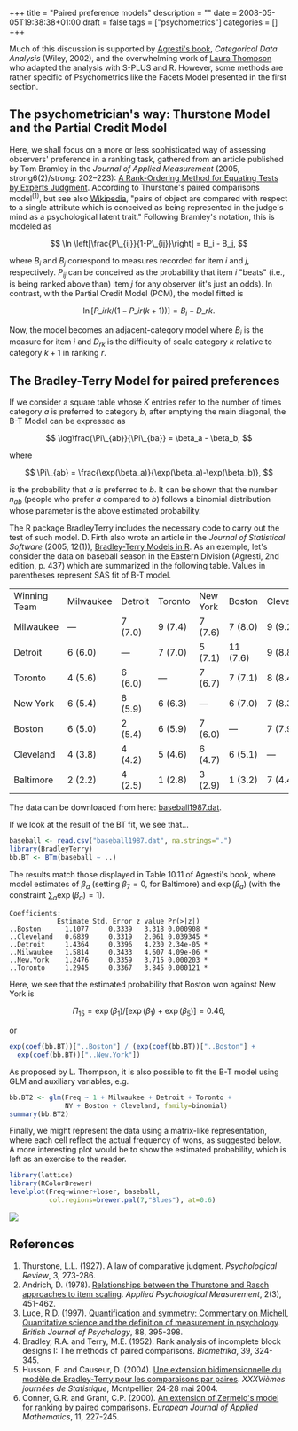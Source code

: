 +++
title = "Paired preference models"
description = ""
date = 2008-05-05T19:38:38+01:00
draft = false
tags = ["psychometrics"]
categories = []
+++

Much of this discussion is supported by [Agresti's book][book], *Categorical Data Analysis* (Wiley, 2002), and the overwhelming work of [Laura Thompson][Laura Thompson] who adapted the analysis with S-PLUS and R. However, some methods are rather specific of Psychometrics like the Facets Model presented in the first section.

<!--more-->

## The psychometrician's way: Thurstone Model and the Partial Credit Model

Here, we shall focus on a more or less sophisticated way of assessing observers' preference in a ranking task, gathered from an article published by Tom Bramley in the *Journal of Applied Measurement* (2005, strong6(2)/strong: 202–223): [A Rank-Ordering Method for Equating Tests by Experts Judgment][A Rank-Ordering Method for Equating Tests by Experts Judgment]. According to Thurstone's paired comparisons model<sup>(1)</sup>, but see also [Wikipedia][Wikipedia], "pairs of object are compared with respect to a single attribute which is conceived as being represented in the judge's mind as a psychological latent trait." Following Bramley's notation, this is modeled as

$$ \ln \left[\frac{P\_{ij}}{1-P\_{ij}}\right] = B_i - B_j, $$

where $B_i$ and $B_j$ correspond to measures recorded for item $i$ and $j$, respectively. $P_{ij}$ can be conceived as the probability that item $i$ "beats" (i.e., is being ranked above than) item $j$ for any observer (it's just an odds). In contrast, with the Partial Credit Model (PCM), the model fitted is

$$ \ln\left[P\_{irk}/(1-P\_{ir(k+1)})\right] = B_i - D\_{rk}. $$

Now, the model becomes an adjacent-category model where $B_i$ is the measure for item $i$ and $D_{rk}$ is the difficulty of scale category $k$ relative to category $k+1$ in ranking $r$.

## The Bradley-Terry Model for paired preferences

If we consider a square table whose $K$ entries refer to the number of times category $a$ is preferred to category $b$, after emptying the main diagonal, the B-T Model can be expressed as

$$ \log\frac{\Pi\_{ab}}{\Pi\_{ba}} = \beta_a - \beta_b, $$

where

$$ \Pi\_{ab} = \frac{\exp(\beta_a)}{\exp(\beta_a)-\exp(\beta_b)}, $$

is the probability that $a$ is preferred to $b$. It can be shown that the number $n_{ab}$ (people who prefer $a$ compared to $b$) follows a binomial distribution whose parameter is the above estimated probability.

The R package BradleyTerry includes the necessary code to carry out the test of such model. D. Firth also wrote an article in the *Journal of Statistical Software* (2005, 12(1)), [Bradley-Terry Models in R][Bradley-Terry Models in R]. As an exemple, let's consider the data on baseball season in the Eastern Division (Agresti, 2nd edition, p. 437) which are summarized in the following table. Values in parentheses represent SAS fit of B-T model.

<table border="0">
<tbody>
<tr>
<td>Winning Team</td>
<td>Milwaukee</td>
<td>Detroit</td>
<td>Toronto</td>
<td>New York</td>
<td>Boston</td>
<td>Cleveland</td>
<td>Baltimore</td>
</tr>
<tr>
<td>Milwaukee</td>
<td>—</td>
<td>7 (7.0)</td>
<td>9 (7.4)</td>
<td>7 (7.6)</td>
<td>7 (8.0)</td>
<td>9 (9.2)</td>
<td>11 (10.8)</td>
</tr>
<tr>
<td>Detroit</td>
<td>6 (6.0)</td>
<td>—</td>
<td>7 (7.0)</td>
<td>5 (7.1)</td>
<td>11 (7.6)</td>
<td>9 (8.8)</td>
<td>9 (10.5)</td>
</tr>
<tr>
<td>Toronto</td>
<td>4 (5.6)</td>
<td>6 (6.0)</td>
<td>—</td>
<td>7 (6.7)</td>
<td>7 (7.1)</td>
<td>8 (8.4)</td>
<td>12 (10.2)</td>
</tr>
<tr>
<td>New York</td>
<td>6 (5.4)</td>
<td>8 (5.9)</td>
<td>6 (6.3)</td>
<td>—</td>
<td>6 (7.0)</td>
<td>7 (8.3)</td>
<td>10 (10.1)</td>
</tr>
<tr>
<td>Boston</td>
<td>6 (5.0)</td>
<td>2 (5.4)</td>
<td>6 (5.9)</td>
<td>7 (6.0)</td>
<td>—</td>
<td>7 (7.9)</td>
<td>12 (9.8)</td>
</tr>
<tr>
<td>Cleveland</td>
<td>4 (3.8)</td>
<td>4 (4.2)</td>
<td>5 (4.6)</td>
<td>6 (4.7)</td>
<td>6 (5.1)</td>
<td>—</td>
<td>6 (8.6)</td>
</tr>
<tr>
<td>Baltimore</td>
<td>2 (2.2)</td>
<td>4 (2.5)</td>
<td>1 (2.8)</td>
<td>3 (2.9)</td>
<td>1 (3.2)</td>
<td>7 (4.4)</td>
<td>—</td>
</tr>
</tbody>
</table>

The data can be downloaded from here: <i class="fa fa-file-code-o fa-1x"></i> [baseball1987.dat][baseball1987.dat].

If we look at the result of the BT fit, we see that...

```r
baseball <- read.csv("baseball1987.dat", na.strings=".")
library(BradleyTerry)
bb.BT <- BTm(baseball ~ ..)
```

The results match those displayed in Table 10.11 of Agresti's book, where model estimates of $\beta_a$ (setting $\beta_7 = 0$, for Baltimore) and $\exp(\beta_a)$ (with the constraint $\sum_a \exp(\beta_a) = 1$).

```
Coefficients:
            Estimate Std. Error z value Pr(>|z|)    
..Boston      1.1077     0.3339   3.318 0.000908 *
..Cleveland   0.6839     0.3319   2.061 0.039345 *  
..Detroit     1.4364     0.3396   4.230 2.34e-05 *
..Milwaukee   1.5814     0.3433   4.607 4.09e-06 *
..New.York    1.2476     0.3359   3.715 0.000203 *
..Toronto     1.2945     0.3367   3.845 0.000121 *
```

Here, we see that the estimated probability that Boston won against New York is

$$ \Pi_{15}=\exp(\beta_1)/\big[\exp(\beta_1)+\exp(\beta_5)\big]=0.46, $$

or

```r
exp(coef(bb.BT))["..Boston"] / (exp(coef(bb.BT))["..Boston"] + 
  exp(coef(bb.BT))["..New.York"])
```

As proposed by L. Thompson, it is also possible to fit the B-T model using GLM and auxiliary variables, e.g.

```r
bb.BT2 <- glm(Freq ~ 1 + Milwaukee + Detroit + Toronto +
              NY + Boston + Cleveland, family=binomial)
summary(bb.BT2)
```

Finally, we might represent the data using a matrix-like representation, where
each cell reflect the actual frequency of wons, as suggested below. A more interesting plot would be to show the estimated probability, which is left as an exercise to the reader.

```r
library(lattice)
library(RColorBrewer)
levelplot(Freq~winner+loser, baseball,
          col.regions=brewer.pal(7,"Blues"), at=0:6)
```

![](/img/20100418124621.png)


## References

1. Thurstone, L.L. (1927). A law of comparative judgment. *Psychological Review*, 3, 273-286.
2. Andrich, D. (1978). <a href="http://apm.sagepub.com/cgi/reprint/2/3/451">Relationships between the Thurstone and Rasch approaches to item scaling</a>. *Applied Psychological Measurement*, 2(3), 451-462.
3. Luce, R.D. (1997). <i class="fa fa-file-pdf-o fa-1x"></i> <a href="http://www.imbs.uci.edu/personnel/luce/1997/Luce_BritishJofPsych_1997.pdf">Quantification and symmetry: Commentary on Michell, Quantitative science and the definition of measurement in psychology</a>. *British Journal of Psychology*, 88, 395-398.
4. Bradley, R.A. and Terry, M.E. (1952). Rank analysis of incomplete block designs I: The methods of paired comparisons. *Biometrika*, 39, 324-345.
5. Husson, F. and Causeur, D. (2004). <i class="fa fa-file-pdf-o fa-1x"></i> <a href="http://www.agro-montpellier.fr/sfds/CD/textes/husson1.pdf">Une extension bidimensionnelle du modèle de Bradley-Terry pour les comparaisons par paires</a>. *XXXVièmes journées de Statistique*, Montpellier, 24-28 mai 2004.
6. Conner, G.R. and Grant, C.P. (2000). <a href="http://citeseer.ist.psu.edu/conner99extension.html">An extension of Zermelo's model for ranking by paired comparisons</a>. *European Journal of Applied Mathematics*, 11, 227-245.


[book]: http://www.stat.ufl.edu/~aa/cda/cda.html
[Laura Thompson]: https://home.comcast.net/~lthompson221/
[A Rank-Ordering Method for Equating Tests by Experts Judgment]: http://www.aliquote.org/pub/Bramley_2005.pdf
[Wikipedia]: http://en.wikipedia.org/wiki/Law_of_comparative_judgment "Wikipedia"
[Bradley-Terry Models in R]: http://www.jstatsoft.org/v12/i01/paper
[baseball1987.dat]: http://www.aliquote.org/pub/baseball1987.dat
